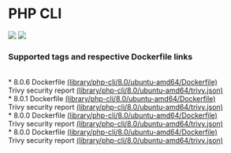 # PHP CLI
[![](https://images.microbadger.com/badges/image/antonchernik/php-cli.svg)](https://microbadger.com/images/antonchernik/php-cli)
[![](https://images.microbadger.com/badges/version/antonchernik/php-cli.svg)](https://microbadger.com/images/antonchernik/php-cli)
### Supported tags and respective Dockerfile links
<br/>* 8.0.6 Dockerfile [(library/php-cli/8.0/ubuntu-amd64/Dockerfile)](https://github.com/antonchernik/docker/blob/php-cli-8.0.6-ubuntu-amd64/library/php-cli/8.0/ubuntu-amd64/Dockerfile)<br />Trivy security report [(library/php-cli/8.0/ubuntu-amd64/trivy.json)](https://github.com/antonchernik/docker/blob/php-cli-8.0.6-ubuntu-amd64/library/php-cli/8.0/ubuntu-amd64/trivy.json)<br />* 8.0.1 Dockerfile [(library/php-cli/8.0/ubuntu-amd64/Dockerfile)](https://github.com/antonchernik/docker/blob/php-cli-8.0.1-ubuntu-amd64/library/php-cli/8.0/ubuntu-amd64/Dockerfile)<br />Trivy security report [(library/php-cli/8.0/ubuntu-amd64/trivy.json)](https://github.com/antonchernik/docker/blob/php-cli-8.0.1-ubuntu-amd64/library/php-cli/8.0/ubuntu-amd64/trivy.json)<br />* 8.0.0 Dockerfile [(library/php-cli/8.0/ubuntu-amd64/Dockerfile)](https://github.com/antonchernik/docker/blob/php-cli-8.0.0-ubuntu-amd64/library/php-cli/8.0/ubuntu-amd64/Dockerfile)<br />Trivy security report [(library/php-cli/8.0/ubuntu-amd64/trivy.json)](https://github.com/antonchernik/docker/blob/php-cli-8.0.0-ubuntu-amd64/library/php-cli/8.0/ubuntu-amd64/trivy.json)<br />* 8.0.0 Dockerfile [(library/php-cli/8.0/ubuntu-amd64/Dockerfile)](https://github.com/antonchernik/docker/blob/php-cli-8.0.0-ubuntu-amd64/library/php-cli/8.0/ubuntu-amd64/Dockerfile)<br />Trivy security report [(library/php-cli/8.0/ubuntu-amd64/trivy.json)](https://github.com/antonchernik/docker/blob/php-cli-8.0.0-ubuntu-amd64/library/php-cli/8.0/ubuntu-amd64/trivy.json)<br />